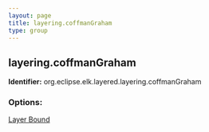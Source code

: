 ```yaml
---
layout: page
title: layering.coffmanGraham
type: group
---
```

## layering.coffmanGraham

**Identifier:** org.eclipse.elk.layered.layering.coffmanGraham

### Options:

[Layer Bound](org-eclipse-elk-layered-layering-coffmanGraham-layerBound)
